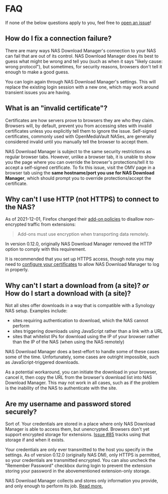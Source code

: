 # FAQ

If none of the below questions apply to you, feel free to [open an issue](https://github.com/userXinos/omv-download-manager/issues/new/choose)!

## How do I fix a connection failure?

There are many ways NAS Download Manager's connection to your NAS can fail that are out of its control. NAS Download Manager does its best to guess what might be wrong and tell you (such as when it says "likely cause: wrong protocol"), but sometimes, for security reasons, browsers don't tell it enough to make a good guess.

You can login again through NAS Download Manager's settings. This will replace the existing login session with a new one, which may work around transient issues you are having.

## What is an "invalid certificate"?

Certificates are how servers prove to browsers they are who they claim. Browsers will, by default, prevent you from accessing sites with invalid certificates unless you explicitly tell them to ignore the issue. Self-signed certificates, commonly used with OpenMediaVault NASes, are generally considered invalid until you manually tell the browser to accept them.

NAS Download Manager is subject to the same security restrictions as regular browser tabs. However, unlike a browser tab, it is unable to show you the page where you can override the browser's protections/tell it to accept a self-signed certificate. To fix this issue, visit the OMV page in a browser tab using the __same hostname/port you use for NAS Download Manager__, which should prompt you to override protections/accept the certificate.

## Why can't I use HTTP (not HTTPS) to connect to the NAS?

As of 2021-12-01, Firefox changed their [add-on policies](https://extensionworkshop.com/documentation/publish/add-on-policies/#development-practices) to disallow non-encrypted traffic from extensions:

> Add-ons must use encryption when transporting data remotely.

In version 0.12.0, originally NAS Download Manager removed the HTTP option to comply with this requirement.

It is recommended that you set up HTTPS access, though note you may need to [configure your certificates](#what-is-an-invalid-certificate) to allow NAS Download Manager to log in properly.

## Why can't I start a download from (a site)? _or_ How do I start a download with (a site)?

Not all sites offer downloads in a way that is compatible with a Synology NAS setup. Examples include:

- sites requiring authentication to download, which the NAS cannot perform
- sites triggering downloads using JavaScript rather than a link with a URL
- sites that whitelist IPs for download using the IP of your browser rather than the IP of the NAS (when using the NAS remotely)

NAS Download Manager does a best-effort to handle some of these cases some of the time. Unfortunately, some cases are outright impossible, such as JavaScript-triggered downloads.

As a potential workaround, you can initiate the download in your browser, cancel it, then copy the URL from the browser's download list into NAS Download Manager. This may not work in all cases, such as if the problem is the inability of the NAS to authenticate with the site.

## Are my username and password stored securely?

Sort of. Your credentials are stored in a place where only NAS Download Manager is able to access them, but unencrypted. Browsers don't yet support encrypted storage for extensions. [Issue #85](https://github.com/seansfkelley/nas-download-manager/issues/85) tracks using that storage if and when it exists.

Your credentials are only ever transmitted to the host you specify in the settings. As of version 0.12.0 (originally NAS DM), only HTTPS is permitted, so your credentials are transmitted encrypted. You can also uncheck the "Remember Password" checkbox during login to prevent the extension storing your password in the abovementioned extension-only storage.

NAS Download Manager collects and stores only information you provide, and only enough to perform its job. [Read more.](./PRIVACY.md)
